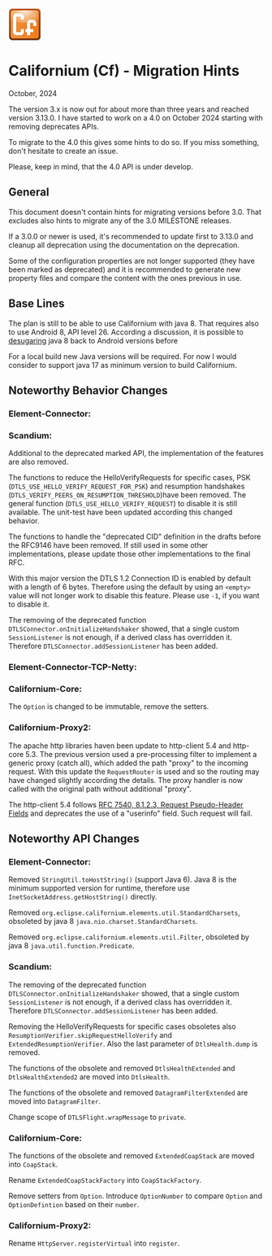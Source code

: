 ![Californium logo](cf_64.png)

# Californium (Cf) - Migration Hints

October, 2024

The version 3.x is now out for about more than three years and reached version 3.13.0.
I have started to work on a 4.0 on October 2024 starting with removing deprecates APIs.

To migrate to the 4.0 this gives some hints to do so. If you miss something, don't hesitate to create an issue.

Please, keep in mind, that the 4.0 API is under develop.

## General

This document doesn't contain hints for migrating versions before 3.0. That excludes also hints to migrate any of the 3.0 MILESTONE releases.

If a 3.0.0 or newer is used, it's recommended to update first to 3.13.0 and cleanup all deprecation using the documentation on the deprecation.

Some of the configuration properties are not longer supported (they have been marked as deprecated) and it is recommended to generate new property files and compare the content with the ones previous in use.

## Base Lines

The plan is still to be able to use Californium with java 8. 
That requires also to use Android 8, API level 26. According a discussion, it is possible to [desugaring](https://github.com/eclipse-californium/californium/issues/1664#issuecomment-1893991987) java 8 back to Android versions before

For a local build new Java versions will be required. For now I would consider to
support java 17 as minimum version to build Californium.

## Noteworthy Behavior Changes

### Element-Connector:

### Scandium:

Additional to the deprecated marked API, the implementation of the features are also removed.

The functions to reduce the HelloVerifyRequests for specific cases, PSK (`DTLS_USE_HELLO_VERIFY_REQUEST_FOR_PSK`) and resumption handshakes (`DTLS_VERIFY_PEERS_ON_RESUMPTION_THRESHOLD`)have been removed. The general function (`DTLS_USE_HELLO_VERIFY_REQUEST`) to disable it is still available. The unit-test have been updated according this changed behavior.

The functions to handle the "deprecated CID" definition in the drafts before the RFC9146 have been removed. If still used in some other implementations, please update those other implementations to the final RFC.

With this major version the DTLS 1.2 Connection ID is enabled by default with a length of 6 bytes. Therefore using the default by using an `<empty>` value will not longer work to disable this feature. Please use `-1`, if you want to disable it.

The removing of the deprecated function `DTLSConnector.onInitializeHandshaker` showed, that a single custom `SessionListener` is not enough, if a derived class has overridden it. Therefore `DTLSConnector.addSessionListener` has been added.

### Element-Connector-TCP-Netty:

### Californium-Core:

The `Option` is changed to be immutable, remove the setters.

### Californium-Proxy2:

The apache http libraries haven been update to http-client 5.4 and http-core 5.3. The previous version used a pre-processing filter to implement a generic proxy (catch all), which added the path "proxy" to the incoming request. With this update the `RequestRouter` is used and so the routing may have changed slightly according the details. The proxy handler is now called with the original path without additional "proxy".

The http-client 5.4 follows [RFC 7540, 8.1.2.3, Request Pseudo-Header Fields](https://www.rfc-editor.org/rfc/rfc7540#section-8.1.2.3) and deprecates the use of a "userinfo" field. Such request will fail.

## Noteworthy API Changes

### Element-Connector:

Removed `StringUtil.toHostString()` (support Java 6). Java 8 is the minimum supported version for runtime, therefore use `InetSocketAddress.getHostString()` directly.

Removed `org.eclipse.californium.elements.util.StandardCharsets`, obsoleted by java 8 `java.nio.charset.StandardCharsets`.

Removed `org.eclipse.californium.elements.util.Filter`, obsoleted by java 8 `java.util.function.Predicate`.

### Scandium:

The removing of the deprecated function `DTLSConnector.onInitializeHandshaker` showed, that a single custom `SessionListener` is not enough, if a derived class has overridden it. Therefore `DTLSConnector.addSessionListener` has been added.

Removing the HelloVerifyRequests for specific cases obsoletes also `ResumptionVerifier.skipRequestHelloVerify` and `ExtendedResumptionVerifier`. Also the last parameter of `DtlsHealth.dump` is removed.

The functions of the obsolete and removed `DtlsHealthExtended` and `DtlsHealthExtended2` are moved into
`DtlsHealth`.

The functions of the obsolete and removed `DatagramFilterExtended` are moved into
`DatagramFilter`.

Change scope of `DTLSFlight.wrapMessage` to `private`.

### Californium-Core:

The functions of the obsolete and removed `ExtendedCoapStack` are moved into
`CoapStack`.

Rename `ExtendedCoapStackFactory` into `CoapStackFactory`.

Remove setters from `Option`. 
Introduce `OptionNumber` to compare `Option` and `OptionDefintion` based on their `number`.

### Californium-Proxy2:

Rename `HttpServer.registerVirtual` into `register`.

